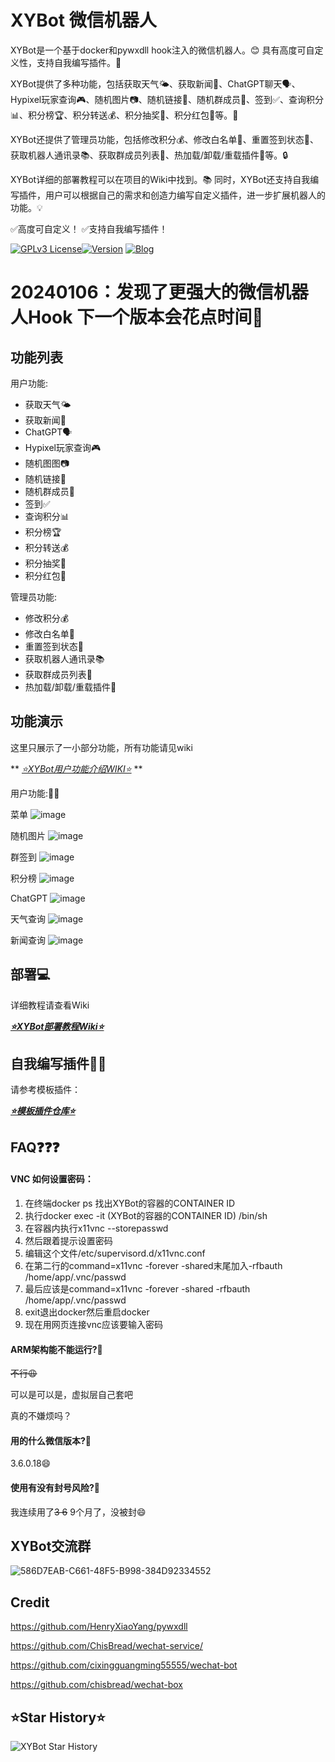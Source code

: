 # XYBot 微信机器人

XYBot是一个基于docker和pywxdll hook注入的微信机器人。😊 具有高度可自定义性，支持自我编写插件。🚀

XYBot提供了多种功能，包括获取天气🌤️、获取新闻📰、ChatGPT聊天🗣️、Hypixel玩家查询🎮、随机图片📷、随机链接🔗、随机群成员👥、签到✅、查询积分📊、积分榜🏆、积分转送💰、积分抽奖🎁、积分红包🧧等。🎉

XYBot还提供了管理员功能，包括修改积分💰、修改白名单📝、重置签到状态🔄、获取机器人通讯录📚、获取群成员列表👥、热加载/卸载/重载插件🔄等。🔒

XYBot详细的部署教程可以在项目的Wiki中找到。📚 同时，XYBot还支持自我编写插件，用户可以根据自己的需求和创造力编写自定义插件，进一步扩展机器人的功能。💡

✅高度可自定义！
✅支持自我编写插件！

[![GPLv3 License](https://img.shields.io/badge/License-GPL%20v3-red.svg)](https://opensource.org/licenses/)[![Version](https://img.shields.io/badge/Version-0.0.5-orange.svg)](https://github.com/HenryXiaoYang/XYBot)
[![Blog](https://img.shields.io/badge/Blog-@HenryXiaoYang-yellow.svg)](https://yangres.com)

# 20240106：发现了更强大的微信机器人Hook 下一个版本会花点时间🤔

## 功能列表

用户功能:

- 获取天气🌤️
- 获取新闻📰
- ChatGPT🗣️
- Hypixel玩家查询🎮
- 随机图图📷
- 随机链接🔗
- 随机群成员👥
- 签到✅
- 查询积分📊
- 积分榜🏆
- 积分转送💰
- 积分抽奖🎁
- 积分红包🧧

管理员功能:

- 修改积分💰
- 修改白名单📝
- 重置签到状态🔄
- 获取机器人通讯录📚
- 获取群成员列表👥
- 热加载/卸载/重载插件🔄

## 功能演示

这里只展示了一小部分功能，所有功能请见wiki

**
_[⭐️XYBot用户功能介绍WIKI⭐️](https://github.com/HenryXiaoYang/XYBot/wiki/%E7%94%A8%E6%88%B7%E5%8A%9F%E8%83%BD%E4%BB%8B%E7%BB%8D)_
**

用户功能:🧑‍🏫

菜单
![image](https://github.com/HenryXiaoYang/HXY_Readme_Images/blob/main/XYBot/XYBot_1_menu.gif?raw=true)

随机图片
![image](https://github.com/HenryXiaoYang/HXY_Readme_Images/blob/main/XYBot/XYBot_2_randompic.gif?raw=true)

群签到
![image](https://github.com/HenryXiaoYang/HXY_Readme_Images/blob/main/XYBot/XYBot_3_Signin.gif?raw=true)

积分榜
![image](https://github.com/HenryXiaoYang/HXY_Readme_Images/blob/main/XYBot/XYBot_4_pointrank.gif?raw=true)

ChatGPT
![image](https://github.com/HenryXiaoYang/HXY_Readme_Images/blob/main/XYBot/XYBot_5_gpt.gif?raw=true)

天气查询
![image](https://github.com/HenryXiaoYang/HXY_Readme_Images/blob/main/XYBot/XYBot_6_weather.gif?raw=true)

新闻查询
![image](https://github.com/HenryXiaoYang/HXY_Readme_Images/blob/main/XYBot/XYBot_7_news.gif?raw=true)

## 部署💻

详细教程请查看Wiki

**_[⭐️XYBot部署教程Wiki⭐️](https://github.com/HenryXiaoYang/XYBot/wiki/%E9%83%A8%E7%BD%B2%E6%95%99%E7%A8%8B)_**

## 自我编写插件🧑‍💻

请参考模板插件：

**_[⭐️模板插件仓库⭐️](https://github.com/HenryXiaoYang/XYBot-Plugin-Framework)_**

## FAQ❓❓❓

#### VNC 如何设置密码：

1. 在终端docker ps 找出XYBot的容器的CONTAINER ID
2. 执行docker exec -it (XYBot的容器的CONTAINER ID) /bin/sh
3. 在容器内执行x11vnc --storepasswd
4. 然后跟着提示设置密码
5. 编辑这个文件/etc/supervisord.d/x11vnc.conf
6. 在第二行的command=x11vnc -forever -shared末尾加入-rfbauth /home/app/.vnc/passwd
7. 最后应该是command=x11vnc -forever -shared -rfbauth /home/app/.vnc/passwd
8. exit退出docker然后重启docker
9. 现在用网页连接vnc应该要输入密码

#### ARM架构能不能运行?🤔️

~~不行😩~~

可以是可以是，虚拟层自己套吧

真的不嫌烦吗？

#### 用的什么微信版本?🤔️

3.6.0.18😄

#### 使用有没有封号风险?🤔️

我连续用了~~3 6~~ 9个月了，没被封😄

## XYBot交流群

![586D7EAB-C661-48F5-B998-384D92334552](https://github.com/HenryXiaoYang/XYBot/assets/83214045/f5575eae-85ad-4d4c-83bb-2605452414f1)

## Credit

https://github.com/HenryXiaoYang/pywxdll

https://github.com/ChisBread/wechat-service/

https://github.com/cixingguangming55555/wechat-bot

https://github.com/chisbread/wechat-box

## ⭐️Star History⭐️

<picture>
  <source
    media="(prefers-color-scheme: dark)"
    srcset="
      https://api.star-history.com/svg?repos=HenryXiaoYang/XYBot&type=Date&theme=dark
    "
  />
  <source
    media="(prefers-color-scheme: light)"
    srcset="
      https://api.star-history.com/svg?repos=HenryXiaoYang/XYBot&type=Date
    "
  />
  <img
    alt="XYBot Star History"
    src="https://api.star-history.com/svg?repos=HenryXiaoYang/XYBot&type=Date"
  />
</picture>

